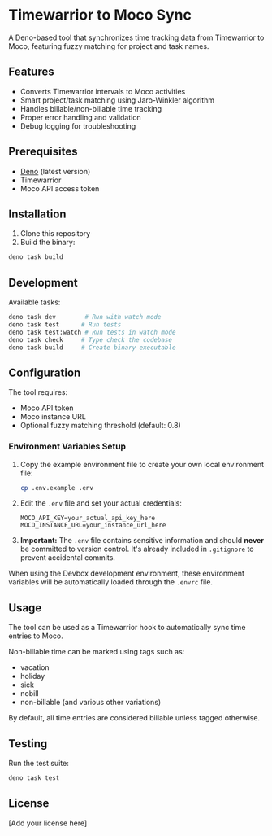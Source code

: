 # Timewarrior to Moco Sync

A Deno-based tool that synchronizes time tracking data from Timewarrior to Moco,
featuring fuzzy matching for project and task names.

## Features

- Converts Timewarrior intervals to Moco activities
- Smart project/task matching using Jaro-Winkler algorithm
- Handles billable/non-billable time tracking
- Proper error handling and validation
- Debug logging for troubleshooting

## Prerequisites

- [Deno](https://deno.land/) (latest version)
- Timewarrior
- Moco API access token

## Installation

1. Clone this repository
2. Build the binary:

```bash
deno task build
```

## Development

Available tasks:

```bash
deno task dev        # Run with watch mode
deno task test      # Run tests
deno task test:watch # Run tests in watch mode
deno task check     # Type check the codebase
deno task build     # Create binary executable
```

## Configuration

The tool requires:

- Moco API token
- Moco instance URL
- Optional fuzzy matching threshold (default: 0.8)

### Environment Variables Setup

1. Copy the example environment file to create your own local environment file:
   ```bash
   cp .env.example .env
   ```

2. Edit the `.env` file and set your actual credentials:
   ```
   MOCO_API_KEY=your_actual_api_key_here
   MOCO_INSTANCE_URL=your_instance_url_here
   ```

3. **Important:** The `.env` file contains sensitive information and should **never** be committed to version control. It's already included in `.gitignore` to prevent accidental commits.

When using the Devbox development environment, these environment variables will be automatically loaded through the `.envrc` file.

## Usage

The tool can be used as a Timewarrior hook to automatically sync time entries to
Moco.

Non-billable time can be marked using tags such as:

- vacation
- holiday
- sick
- nobill
- non-billable (and various other variations)

By default, all time entries are considered billable unless tagged otherwise.

## Testing

Run the test suite:

```bash
deno task test
```

## License

[Add your license here]
